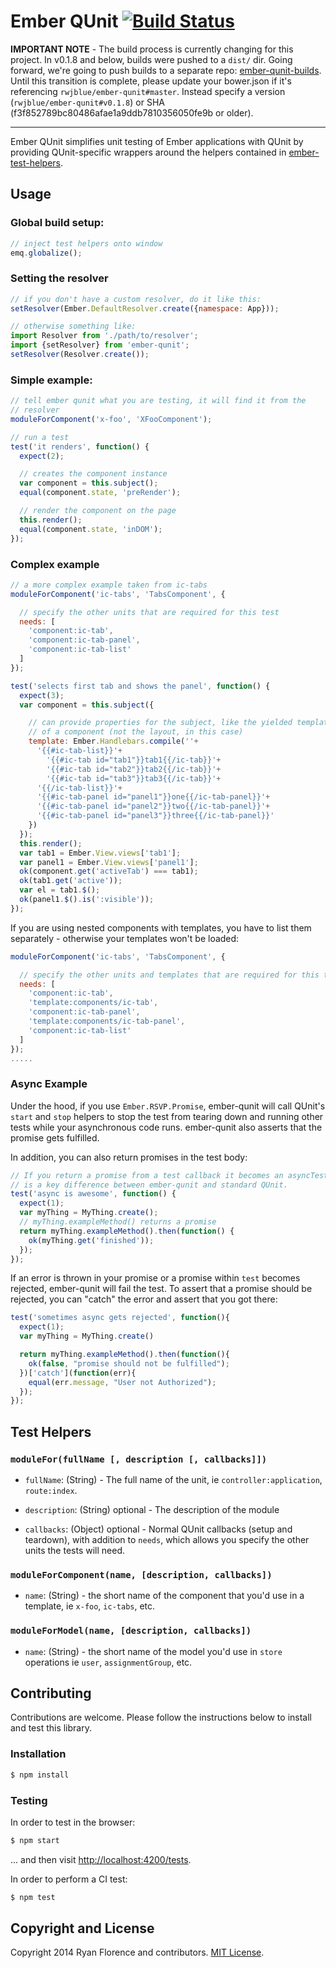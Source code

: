 # Ember QUnit [![Build Status](https://travis-ci.org/rwjblue/ember-qunit.png)](https://travis-ci.org/rwjblue/ember-qunit)

**IMPORTANT NOTE** - The build process is currently changing for this project. In v0.1.8 and below, builds were pushed to a `dist/` dir. Going forward, we're going to push builds to a separate repo: [ember-qunit-builds](https://github.com/rwjblue/ember-qunit-builds). Until this transition is complete, please update your bower.json if it's referencing `rwjblue/ember-qunit#master`. Instead specify a version (`rwjblue/ember-qunit#v0.1.8`) or SHA (f3f852789bc80486afae1a9ddb7810356050fe9b or older).

-------

Ember QUnit simplifies unit testing of Ember applications with QUnit by
providing QUnit-specific wrappers around the helpers contained in
[ember-test-helpers](https://github.com/switchfly/ember-test-helpers).

## Usage

### Global build setup:

```js
// inject test helpers onto window
emq.globalize();
```

### Setting the resolver

```js
// if you don't have a custom resolver, do it like this:
setResolver(Ember.DefaultResolver.create({namespace: App}));

// otherwise something like:
import Resolver from './path/to/resolver';
import {setResolver} from 'ember-qunit';
setResolver(Resolver.create());
```

### Simple example:

```js
// tell ember qunit what you are testing, it will find it from the
// resolver
moduleForComponent('x-foo', 'XFooComponent');

// run a test
test('it renders', function() {
  expect(2);

  // creates the component instance
  var component = this.subject();
  equal(component.state, 'preRender');

  // render the component on the page
  this.render();
  equal(component.state, 'inDOM');
});
```

### Complex example

```js
// a more complex example taken from ic-tabs
moduleForComponent('ic-tabs', 'TabsComponent', {

  // specify the other units that are required for this test
  needs: [
    'component:ic-tab',
    'component:ic-tab-panel',
    'component:ic-tab-list'
  ]
});

test('selects first tab and shows the panel', function() {
  expect(3);
  var component = this.subject({

    // can provide properties for the subject, like the yielded template
    // of a component (not the layout, in this case)
    template: Ember.Handlebars.compile(''+
      '{{#ic-tab-list}}'+
        '{{#ic-tab id="tab1"}}tab1{{/ic-tab}}'+
        '{{#ic-tab id="tab2"}}tab2{{/ic-tab}}'+
        '{{#ic-tab id="tab3"}}tab3{{/ic-tab}}'+
      '{{/ic-tab-list}}'+
      '{{#ic-tab-panel id="panel1"}}one{{/ic-tab-panel}}'+
      '{{#ic-tab-panel id="panel2"}}two{{/ic-tab-panel}}'+
      '{{#ic-tab-panel id="panel3"}}three{{/ic-tab-panel}}'
    })
  });
  this.render();
  var tab1 = Ember.View.views['tab1'];
  var panel1 = Ember.View.views['panel1'];
  ok(component.get('activeTab') === tab1);
  ok(tab1.get('active'));
  var el = tab1.$();
  ok(panel1.$().is(':visible'));
});
```
If you are using nested components with templates, you have to list them separately - otherwise your templates won't be loaded:
```js
moduleForComponent('ic-tabs', 'TabsComponent', {

  // specify the other units and templates that are required for this test
  needs: [
    'component:ic-tab',
    'template:components/ic-tab',
    'component:ic-tab-panel',
    'template:components/ic-tab-panel',
    'component:ic-tab-list'
  ]
});
.....
```

### Async Example

Under the hood, if you use `Ember.RSVP.Promise`, ember-qunit will call
QUnit's `start` and `stop` helpers to stop the test from tearing down
and running other tests while your asynchronous code runs. ember-qunit
also asserts that the promise gets fulfilled.

In addition, you can also return promises in the test body:

```js
// If you return a promise from a test callback it becomes an asyncTest. This
// is a key difference between ember-qunit and standard QUnit.
test('async is awesome', function() {
  expect(1);
  var myThing = MyThing.create();
  // myThing.exampleMethod() returns a promise
  return myThing.exampleMethod().then(function() {
    ok(myThing.get('finished'));
  });
});
```

If an error is thrown in your promise or a promise
within `test` becomes rejected, ember-qunit will fail the test.
To assert that a promise should be rejected, you can "catch"
the error and assert that you got there:

```js
test('sometimes async gets rejected', function(){
  expect(1);
  var myThing = MyThing.create()

  return myThing.exampleMethod().then(function(){
    ok(false, "promise should not be fulfilled");
  })['catch'](function(err){
    equal(err.message, "User not Authorized");
  });
});
```

## Test Helpers

### `moduleFor(fullName [, description [, callbacks]])`

- `fullName`: (String) - The full name of the unit, ie
  `controller:application`, `route:index`.

- `description`: (String) optional - The description of the module

- `callbacks`: (Object) optional - Normal QUnit callbacks (setup and
  teardown), with addition to `needs`, which allows you specify the
  other units the tests will need.

### `moduleForComponent(name, [description, callbacks])`

- `name`: (String) - the short name of the component that you'd use in a
  template, ie `x-foo`, `ic-tabs`, etc.

### `moduleForModel(name, [description, callbacks])`

- `name`: (String) - the short name of the model you'd use in `store`
  operations ie `user`, `assignmentGroup`, etc.

## Contributing

Contributions are welcome. Please follow the instructions below to install and
test this library.

### Installation

```sh
$ npm install
```

### Testing

In order to test in the browser:

```sh
$ npm start
```

... and then visit [http://localhost:4200/tests](http://localhost:4200/tests).

In order to perform a CI test:

```sh
$ npm test
```

## Copyright and License

Copyright 2014 Ryan Florence and contributors. [MIT License](./LICENSE).
